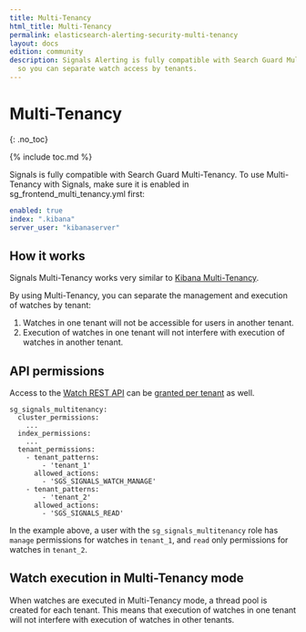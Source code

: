 ```yaml
---
title: Multi-Tenancy
html_title: Multi-Tenancy
permalink: elasticsearch-alerting-security-multi-tenancy
layout: docs
edition: community
description: Signals Alerting is fully compatible with Search Guard Multi-Tenancy
  so you can separate watch access by tenants.
---
```

<!--- Copyright 2022 floragunn GmbH -->

# Multi-Tenancy
{: .no_toc}

{% include toc.md %}

Signals is fully compatible with Search Guard Multi-Tenancy. To use Multi-Tenancy with Signals, make sure it is enabled in sg_frontend_multi_tenancy.yml first:

```yaml
enabled: true
index: ".kibana"
server_user: "kibanaserver"
```

## How it works

Signals Multi-Tenancy works very similar to [Kibana Multi-Tenancy](kibana-multi-tenancy).

By using Multi-Tenancy, you can separate the management and execution of watches by tenant: 

1. Watches in one tenant will not be accessible for users in another tenant. 
2. Execution of watches in one tenant will not interfere with execution of watches in another tenant.

## API permissions

Access to the [Watch REST API](elasticsearch-alerting-rest-api-overview) can be [granted per tenant](elasticsearch-alerting-security-permissions) as well.

```
sg_signals_multitenancy:
  cluster_permissions:
    ...
  index_permissions:
    ...
  tenant_permissions:
    - tenant_patterns:
        - 'tenant_1'
      allowed_actions:
        - 'SGS_SIGNALS_WATCH_MANAGE'
    - tenant_patterns:
        - 'tenant_2'
      allowed_actions:
        - 'SGS_SIGNALS_READ'

```

In the example above, a user with the `sg_signals_multitenancy` role has `manage` permissions for watches in `tenant_1`, and `read` only permissions for watches in `tenant_2`.

## Watch execution in Multi-Tenancy mode

When watches are executed in Multi-Tenancy mode, a thread pool is created for each tenant. This means that execution of watches in one tenant will not interfere with execution of watches in other tenants.
